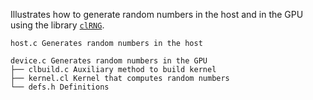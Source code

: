 Illustrates how to generate random numbers in the host and in the GPU using the library [`clRNG`](http://clmathlibraries.github.io/clRNG/htmldocs/index.html).

```
host.c Generates random numbers in the host
```

```
device.c Generates random numbers in the GPU
├── clbuild.c Auxiliary method to build kernel
├── kernel.cl Kernel that computes random numbers
└── defs.h Definitions
```


